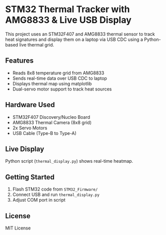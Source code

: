 # STM32 Thermal Tracker with AMG8833 & Live USB Display

This project uses an STM32F407 and AMG8833 thermal sensor to track heat signatures and display them on a laptop via USB CDC using a Python-based live thermal grid.

## Features
- Reads 8x8 temperature grid from AMG8833
- Sends real-time data over USB CDC to laptop
- Displays thermal map using matplotlib
- Dual-servo motor support to track heat sources

## Hardware Used
- STM32F407 Discovery/Nucleo Board
- AMG8833 Thermal Camera (8x8 grid)
- 2x Servo Motors
- USB Cable (Type-B to Type-A)

## Live Display
Python script (`thermal_display.py`) shows real-time heatmap.

## Getting Started
1. Flash STM32 code from `STM32_Firmware/`
2. Connect USB and run `thermal_display.py`
3. Adjust COM port in script

## License
MIT License
